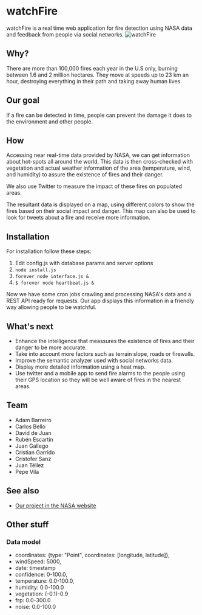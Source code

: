 # watchFire
watchFire is a real time web application for fire detection using NASA data and feedback from people via social networks.
![watchFire](http://i.imgur.com/2T4nNWf.png)

## Why?
There are more than 100,000 fires each year in the U.S only, burning between 1.6 and 2 million hectares. They move at speeds up to 23 km an hour, destroying everything in their path and taking away human lives.

## Our goal
If a fire can be detected in time, people can prevent the damage it does to the environment and other people.

## How
Accessing near real-time data provided by NASA, we can get information about hot-spots all around the world. This data is then cross-checked with vegetation and actual weather information of the area (temperature, wind, and humidity) to assure the existence of fires and their danger.

We also use Twitter to measure the impact of these fires on populated areas.

The resultant data is displayed on a map, using different colors to show the fires based on their social impact and danger. This map can also be used to look for tweets about a fire and receive more information.

## Installation
For installation follow these steps:

1. Edit config.js with database params and server options
2. `node install.js`
3. `forever node interface.js &`
4. `$ forever node heartbeat.js &`

Now we have some cron jobs crawling and processing NASA's data and a REST API ready for requests. Our app displays this information in a friendly way allowing people to be watchful.

## What's next

* Enhance the intelligence that meassures the existence of fires and their danger to be more accurate.
* Take into account more factors such as terrain slope, roads or firewalls.
* Improve the semantic analyzer used with social networks data.
* Display more detailed information using a heat map.
* Use twitter and a mobile app to send fire alarms to the people using their GPS location so they will be well aware of fires in the nearest areas.

## Team
* Adam Barreiro
* Carlos Bello
* David de Juan
* Rubén Escartin
* Juan Gallego
* Cristian Garrido
* Cristofer Sanz
* Juan Téllez
* Pepe Vila

## See also
* [Our project in the NASA website](https://2014.spaceappschallenge.org/project/watchfire)

## Other stuff
### Data model
* coordinates: {type: "Point", coordinates: [longitude, latitude]},
* windSpeed: 5000,
* date: timestamp
* confidence: 0-100.0,
* temperature: 0.0-100.0,
* humidity: 0.0-100.0
* vegetation: (-0.1)-0.9
* frp: 0.0-300.0
* noise: 0.0-100.0
